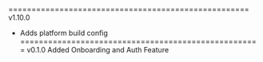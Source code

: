 ====================================================
v1.10.0
- Adds platform build config
====================================================
v0.1.0
Added Onboarding and Auth Feature


